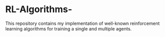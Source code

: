 # RL-Algorithms-
This repository contains my implementation of well-known reinforcement learning algorithms for training a single and multiple agents.
